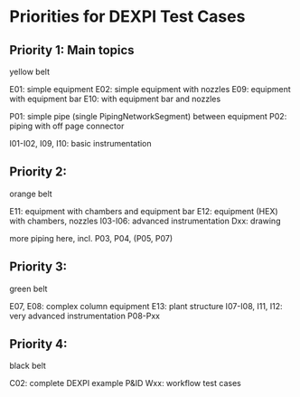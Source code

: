 Priorities for DEXPI Test Cases
===============================

Priority 1: Main topics
-----------------------

yellow belt

E01: simple equipment
E02: simple equipment with nozzles
E09: equipment with equipment bar
E10: with equipment bar and nozzles

P01: simple pipe (single PipingNetworkSegment) between equipment
P02: piping with off page connector

I01-I02, I09, I10: basic instrumentation


Priority 2:
-----------

orange belt

E11: equipment with chambers and equipment bar
E12: equipment (HEX) with chambers, nozzles
I03-I06: advanced instrumentation
Dxx: drawing

more piping here, incl. P03, P04, (P05, P07)


Priority 3:
-----------

green belt

E07, E08: complex column equipment
E13: plant structure
I07-I08, I11, I12: very advanced instrumentation
P08-Pxx


Priority 4:
-----------

black belt

C02: complete DEXPI example P&ID
Wxx: workflow test cases

